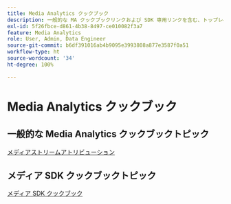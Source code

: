 ```yaml
---
title: Media Analytics クックブック
description: 一般的な MA クックブックリンクおよび SDK 専用リンクを含む、トップレベルクックブックページです。
exl-id: 5f26fbce-d861-4b38-8497-ce010082f3a7
feature: Media Analytics
role: User, Admin, Data Engineer
source-git-commit: b6df391016ab4b9095e3993808a877e3587f0a51
workflow-type: ht
source-wordcount: '34'
ht-degree: 100%

---
```


# Media Analytics クックブック

## 一般的な Media Analytics クックブックトピック

[メディアストリームアトリビューション](/help/media-analytics-cookbook/media-dimensions.md)

## メディア SDK クックブックトピック

[メディア SDK クックブック](/help/sdk-implement/cookbook/sdk-cookbook-overview.md)
